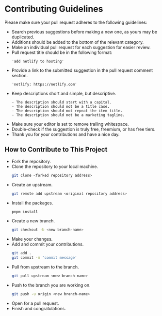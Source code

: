 # Contributing Guidelines

Please make sure your pull request adheres to the following guidelines:

- Search previous suggestions before making a new one, as yours may be duplicated.
- Additions should be added to the bottom of the relevant category.
- Make an individual pull request for each suggestion for easier review.
- Pull request title should be in the following format:
   ```text
   'add netlify to hosting'
   ```
- Provide a link to the submitted suggestion in the pull request comment section.
   ```text
   'netlify: https://netlify.com'
   ```
- Keep descriptions short and simple, but descriptive.
   ```text
   - The description should start with a capital.
   - The description should not be a title case.
   - The description should not repeat the item title.
   - The description should not be a marketing tagline.
   ```
- Make sure your editor is set to remove trailing whitespace.
- Double-check if the suggestion is truly free, freemium, or has free tiers.
- Thank you for your contributions and have a nice day.

## How to Contribute to This Project

- Fork the repository.
- Clone the repository to your local machine.
   ```bash
   git clone <forked repository address>
   ```
- Create an upstream.
   ```bash
   git remote add upstream <original repository address>
   ```
- Install the packages.
   ```bash
   pnpm install
   ```
- Create a new branch.
   ```bash
   git checkout -b <new branch-name>
   ```
- Make your changes.
- Add and commit your contributions.
   ```bash
   git add .
   git commit -m 'commit message'
   ```
- Pull from upstream to the branch.
   ```bash
   git pull upstream <new branch-name>
   ```
- Push to the branch you are working on.
   ```bash
   git push -u origin <new branch-name>
   ```
- Open for a pull request.
- Finish and congratulations.
